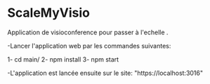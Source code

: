 # ScaleMyVisio
Application de visioconference pour passer à l'echelle .

-Lancer l'application web par les commandes suivantes:

1- cd main/
2- npm install
3- npm start


-L'application est lancée ensuite sur le site: "https://localhost:3016"
